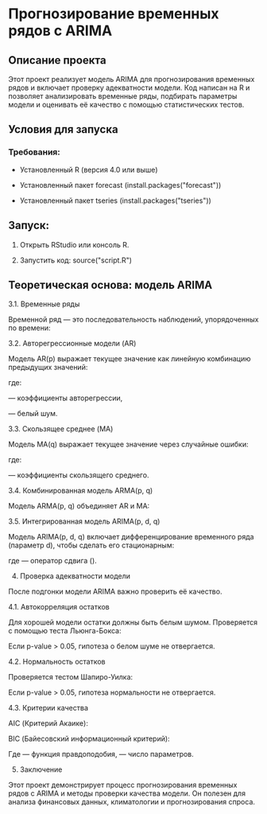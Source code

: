 # Прогнозирование временных рядов с ARIMA 

## Описание проекта

Этот проект реализует модель ARIMA для прогнозирования временных рядов и включает проверку адекватности модели. Код написан на R и позволяет анализировать временные ряды, подбирать параметры модели и оценивать её качество с помощью статистических тестов.

## Условия для запуска

### Требования:

- Установленный R (версия 4.0 или выше)

- Установленный пакет forecast (install.packages("forecast"))

- Установленный пакет tseries (install.packages("tseries"))

## Запуск:

1. Открыть RStudio или консоль R.

2.  Запустить код: source("script.R")

## Теоретическая основа: модель ARIMA

3.1. Временные ряды

Временной ряд — это последовательность наблюдений, упорядоченных по времени:


3.2. Авторегрессионные модели (AR)

Модель AR(p) выражает текущее значение как линейную комбинацию предыдущих значений:

где:

 — коэффициенты авторегрессии,

 — белый шум.

3.3. Скользящее среднее (MA)

Модель MA(q) выражает текущее значение через случайные ошибки:

где:

 — коэффициенты скользящего среднего.

3.4. Комбинированная модель ARMA(p, q)

Модель ARMA(p, q) объединяет AR и MA:


3.5. Интегрированная модель ARIMA(p, d, q)

Модель ARIMA(p, d, q) включает дифференцирование временного ряда (параметр d), чтобы сделать его стационарным:

где  — оператор сдвига ().

4. Проверка адекватности модели

После подгонки модели ARIMA важно проверить её качество.

4.1. Автокорреляция остатков

Для хорошей модели остатки  должны быть белым шумом.
Проверяется с помощью теста Льюнга-Бокса:

Если p-value > 0.05, гипотеза о белом шуме не отвергается.

4.2. Нормальность остатков

Проверяется тестом Шапиро-Уилка:

Если p-value > 0.05, гипотеза нормальности не отвергается.

4.3. Критерии качества

AIC (Критерий Акаике):


BIC (Байесовский информационный критерий):

Где  — функция правдоподобия,  — число параметров.

5. Заключение

Этот проект демонстрирует процесс прогнозирования временных рядов с ARIMA и методы проверки качества модели. Он полезен для анализа финансовых данных, климатологии и прогнозирования спроса.